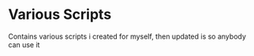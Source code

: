 # Various Scripts
Contains various scripts i created for myself, then updated is so anybody can use it
